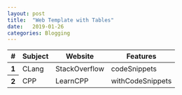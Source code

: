 ```yaml
---
layout: post
title:  "Web Template with Tables"
date:   2019-01-26
categories: Blogging
---
```

<table class="table table-striped">
  <thead>
    <tr>
      <th scope="col">#</th>
      <th scope="col">Subject</th>
      <th scope="col">Website</th>
      <th scope="col">Features</th>
    </tr>
  </thead>
  <tbody>
    <tr>
      <th scope="row">1</th>
      <td>CLang</td>
      <td>StackOverflow</td>
      <td>codeSnippets</td>
    </tr>
    <tr>
      <th scope="row">2</th>
      <td>CPP</td>
      <td>LearnCPP</td>
      <td>withCodeSnippets</td>
    </tr>
  </tbody>
</table>